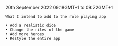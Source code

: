 20th September 2022
09:18GMT+1 to 09:22GMT+1

	What I intend to add to the role playing app

	• Add a realistic dice
	• Change the riles of the game
	• Add more heroes 
	• Restyle the entire app
